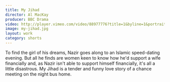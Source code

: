```yaml
---
title: My Jihad
director: Al MacKay
producer: BBC Drama
video: http://player.vimeo.com/video/88977776?title=1&byline=1&portrait=1
image: my-jihad.jpg
layout: work
category: shorts
---
```


To find the girl of his dreams, Nazir goes along to an Islamic speed-dating evening. But all he finds are women keen to know how he'd support a wife financially and, as Nazir isn't able to support himself financially, it's all a little disastrous. My Jihad is a tender and funny love story of a chance meeting on the night bus home.
